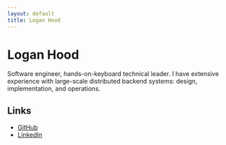 ```yaml
---
layout: default
title: Logan Hood
---
```


# Logan Hood

Software engineer, hands-on-keyboard technical leader. I have extensive experience with large-scale distributed backend systems: design, implementation, and operations.

## Links

* [GitHub](https://github.com/hoodlm)
* [LinkedIn](https://www.linkedin.com/in/logan-hood-87491b78/)
